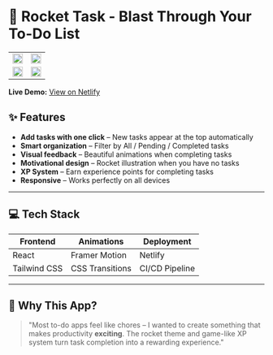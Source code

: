 # 🚀 Rocket Task - Blast Through Your To-Do List

<table>
  <tr>
    <td><img src="https://github.com/user-attachments/assets/6b3c30e4-dd0e-4dd4-85d3-442b385fb4eb" width="100%"/></td>
    <td><img src="https://github.com/user-attachments/assets/449a654a-94d9-4b3c-983b-cccc5b2d084a" width="100%"/></td>
  </tr>
  <tr>
    <td><img src="https://github.com/user-attachments/assets/f6f7b579-d048-4c32-b60c-ff5fc6c73aff" width="100%"/></td>
    <td><img src="https://github.com/user-attachments/assets/99f3e3fe-01a4-41ca-8f4b-377de3d33b1d" width="100%"/></td>
  </tr>
</table>


  
**Live Demo:** [View on Netlify](https://hilarious-sunburst-c45ddc.netlify.app/)

## ✨ Features

- **Add tasks with one click** – New tasks appear at the top automatically
- **Smart organization** – Filter by All / Pending / Completed tasks
- **Visual feedback** – Beautiful animations when completing tasks
- **Motivational design** – Rocket illustration when you have no tasks
- **XP System** – Earn experience points for completing tasks
- **Responsive** – Works perfectly on all devices

---

## 💻 Tech Stack

| Frontend    | Animations     | Deployment     |
|-------------|----------------|----------------|
| React       | Framer Motion  | Netlify        |
| Tailwind CSS| CSS Transitions| CI/CD Pipeline |

---

## 🎯 Why This App?

> "Most to-do apps feel like chores – I wanted to create something that makes productivity **exciting**. The rocket theme and game-like XP system turn task completion into a rewarding experience."



